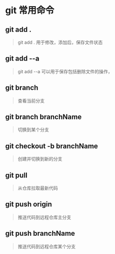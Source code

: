 # git 常用命令

## git add .
>
> git add . 用于修改，添加后，保存文件状态
## git add --a 
> git add --a  可以用于保存包括删除文件的操作，

## git  branch 
> 查看当前分支

## git branch branchName
> 切换到某个分支
## git checkout -b branchName
>  创建并切换到新的分支

## git pull
> 从仓库拉取最新代码

## git push origin
> 推送代码到远程仓库主分支

## git push branchName
> 推送代码到远程仓库某个分支


